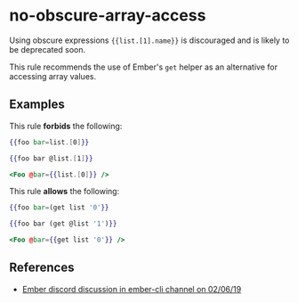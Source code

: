 # no-obscure-array-access

Using obscure expressions `{{list.[1].name}}` is discouraged and is likely to be deprecated soon.

This rule recommends the use of Ember's `get` helper as an alternative for accessing array values.

## Examples

This rule **forbids** the following:

```hbs
{{foo bar=list.[0]}}
```

```hbs
{{foo bar @list.[1]}}
```

```hbs
<Foo @bar={{list.[0]}} />
```

This rule **allows** the following:

```hbs
{{foo bar=(get list '0'}}
```

```hbs
{{foo bar (get @list '1')}}
```

```hbs
<Foo @bar={{get list '0'}} />
```

## References

- [Ember discord discussion in ember-cli channel on 02/06/19](https://discord.com/channels/480462759797063690/486548111221719040)
